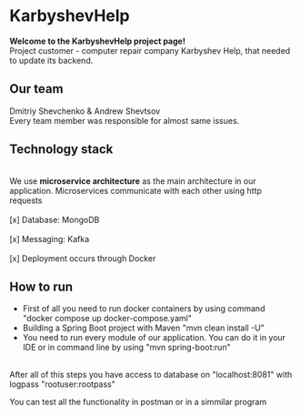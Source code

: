 # KarbyshevHelp
<b>Welcome to the KarbyshevHelp project page!</b> 
<br>Project customer - computer repair company Karbyshev Help, that needed to update its backend.</br>
## Our team
Dmitriy Shevchenko &
Andrew Shevtsov
<br>Every team member was responsible for almost same issues.</br>
## Technology stack
<br>We use <b>microservice architecture</b> as the main architecture in our application. Microservices communicate with each other using http requests</br>
<br>[x] Database: MongoDB</br>
<br>[x] Messaging: Kafka</br>
<br>[x] Deployment occurs through Docker</br>
## How to run
- First of all you need to run docker containers by using command "docker compose up docker-compose.yaml"
- Building a Spring Boot project with Maven "mvn clean install -U"
- You need to run every module of our application. You can do it in your IDE or in command line by using "mvn spring-boot:run"

<br>After all of this steps you have access to database on "localhost:8081" with logpass "rootuser:rootpass"</br>


You can test all the functionality in postman or in a simmilar program
